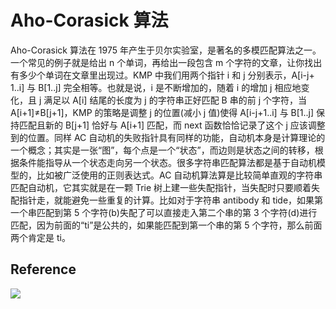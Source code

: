 # Aho-Corasick 算法

Aho-Corasick 算法在 1975 年产生于贝尔实验室，是著名的多模匹配算法之一。一个常见的例子就是给出 n 个单词，再给出一段包含 m 个字符的文章，让你找出有多少个单词在文章里出现过。KMP 中我们用两个指针 i 和 j 分别表示，A[i-j+ 1..i] 与 B[1..j] 完全相等。也就是说，i 是不断增加的，随着 i 的增加 j 相应地变化，且 j 满足以 A[i] 结尾的长度为 j 的字符串正好匹配 B 串的前 j 个字符，当 A[i+1]≠B[j+1]，KMP 的策略是调整 j 的位置(减小 j 值)使得 A[i-j+1..i] 与 B[1..j] 保持匹配且新的 B[j+1] 恰好与 A[i+1] 匹配，而 next 函数恰恰记录了这个 j 应该调整到的位置。同样 AC 自动机的失败指针具有同样的功能，自动机本身是计算理论的一个概念；其实是一张“图”，每个点是一个“状态”，而边则是状态之间的转移，根据条件能指导从一个状态走向另一个状态。很多字符串匹配算法都是基于自动机模型的，比如被广泛使用的正则表达式。AC 自动机算法算是比较简单直观的字符串匹配自动机，它其实就是在一颗 Trie 树上建一些失配指针，当失配时只要顺着失配指针走，就能避免一些重复的计算。比如对于字符串 antibody 和 tide，如果第一个串匹配到第 5 个字符(b)失配了可以直接走入第二个串的第 3 个字符(d)进行匹配，因为前面的“ti”是公共的，如果能匹配到第一个串的第 5 个字符，那么前面两个肯定是 ti。

## Reference

![](https://coding.net/u/hoteam/p/Cache/git/raw/master/2017/3/1/QQ20170306-0.png)
